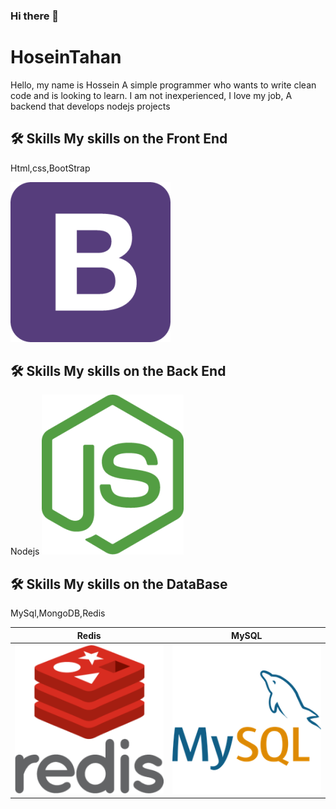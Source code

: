 ### Hi there 👋


# HoseinTahan

Hello, my name is Hossein
A simple programmer who wants to write clean code and is looking to learn.
I am not inexperienced,
I love my job,
A backend that develops nodejs projects
## 🛠 Skills My skills on the Front End

Html,css,BootStrap

![logo](https://github.com/Ho3einTahan/Ho3einTahan/blob/main/bootstrap.png?raw=true)
## 🛠 Skills My skills on the Back End

Nodejs
![logo](https://github.com/Ho3einTahan/Ho3einTahan/blob/main/nodejs.png?raw=true)
## 🛠 Skills My skills on the DataBase

MySql,MongoDB,Redis


| Redis               |     MySQL               |
| ---------------------- | ---------------------- |
| ![logo](https://github.com/Ho3einTahan/Ho3einTahan/blob/main/redis.png?raw=true) | ![logo](https://github.com/Ho3einTahan/Ho3einTahan/blob/main/mysql.png?raw=true) |
